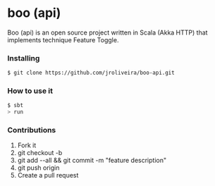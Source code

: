 # boo (api)

Boo (api) is an open source project written in Scala (Akka HTTP) that implements technique Feature Toggle.

### Installing

``` bash
$ git clone https://github.com/jroliveira/boo-api.git
```

### How to use it

``` bash
$ sbt
> run
```

### Contributions

1. Fork it
2. git checkout -b <branch-name>
3. git add --all && git commit -m "feature description"
4. git push origin <branch-name>
5. Create a pull request